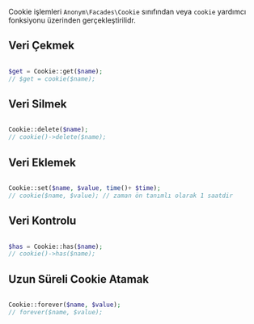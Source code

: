 Cookie işlemleri `Anonym\Facades\Cookie` sınıfından veya `cookie` yardımcı fonksiyonu üzerinden gerçekleştirilidr.


Veri Çekmek
-------------

```php

$get = Cookie::get($name);
// $get = cookie($name);

```

Veri Silmek
------------

```php

Cookie::delete($name);
// cookie()->delete($name);

```

Veri Eklemek
--------------

```php

Cookie::set($name, $value, time()+ $time);
// cookie($name, $value); // zaman ön tanımlı olarak 1 saatdir

```


Veri Kontrolu
------------

```php

$has = Cookie::has($name);
// cookie()->has($name);

```


Uzun Süreli Cookie Atamak
---------------------


```php

Cookie::forever($name, $value);
// forever($name, $value);

```